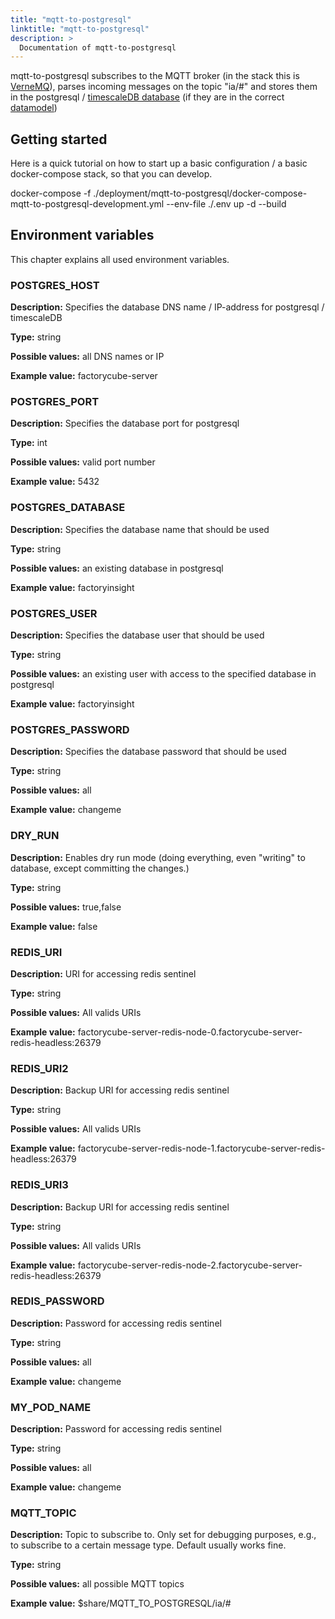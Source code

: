 ```yaml
---
title: "mqtt-to-postgresql"
linktitle: "mqtt-to-postgresql"
description: >
  Documentation of mqtt-to-postgresql
---
```


mqtt-to-postgresql subscribes to the MQTT broker (in the stack this is [VerneMQ](https://github.com/vernemq/vernemq)), parses incoming messages on the topic "ia/#" and stores them in the postgresql / [timescaleDB database](https://github.com/timescale/timescaledb) (if they are in the correct [datamodel](../../../Concepts/mqtt/))

## Getting started

Here is a quick tutorial on how to start up a basic configuration / a basic docker-compose stack, so that you can develop.

docker-compose -f ./deployment/mqtt-to-postgresql/docker-compose-mqtt-to-postgresql-development.yml --env-file ./.env up -d --build

## Environment variables

This chapter explains all used environment variables.

### POSTGRES_HOST

**Description:** Specifies the database DNS name / IP-address for postgresql / timescaleDB 

**Type:** string

**Possible values:** all DNS names or IP 

**Example value:**  factorycube-server

### POSTGRES_PORT

**Description:** Specifies the database port for postgresql 

**Type:** int

**Possible values:** valid port number 

**Example value:** 5432

### POSTGRES_DATABASE

**Description:** Specifies the database name that should be used 

**Type:** string

**Possible values:** an existing database in postgresql 

**Example value:**  factoryinsight

### POSTGRES_USER

**Description:** Specifies the database user that should be used 

**Type:** string

**Possible values:** an existing user with access to the specified database in postgresql 

**Example value:**  factoryinsight

### POSTGRES_PASSWORD

**Description:** Specifies the database password that should be used 

**Type:** string

**Possible values:** all

**Example value:**  changeme

### DRY_RUN

**Description:** Enables dry run mode (doing everything, even "writing" to database, except committing the changes.) 

**Type:** string

**Possible values:** true,false

**Example value:**  false

### REDIS_URI

**Description:** URI for accessing redis sentinel  

**Type:** string

**Possible values:** All valids URIs

**Example value:** factorycube-server-redis-node-0.factorycube-server-redis-headless:26379

### REDIS_URI2

**Description:** Backup URI for accessing redis sentinel  

**Type:** string

**Possible values:** All valids URIs

**Example value:** factorycube-server-redis-node-1.factorycube-server-redis-headless:26379

### REDIS_URI3

**Description:** Backup URI for accessing redis sentinel  

**Type:** string

**Possible values:** All valids URIs

**Example value:** factorycube-server-redis-node-2.factorycube-server-redis-headless:26379

### REDIS_PASSWORD

**Description:** Password for accessing redis sentinel  

**Type:** string

**Possible values:** all 

**Example value:** changeme 

### MY_POD_NAME

**Description:** Password for accessing redis sentinel  

**Type:** string

**Possible values:** all 

**Example value:** changeme 

### MQTT_TOPIC

**Description:** Topic to subscribe to. Only set for debugging purposes, e.g., to subscribe to a certain message type. Default usually works fine.  

**Type:** string

**Possible values:**  all possible MQTT topics 

**Example value:** $share/MQTT_TO_POSTGRESQL/ia/# 


